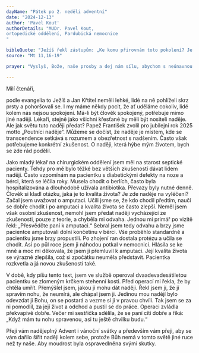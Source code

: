 ```yaml
---
dayName: "Pátek po 2. neděli adventní"
date: "2024-12-13"
author: 'Pavel Kout'
authorDetails: "MUDr. Pavel Kout,
ortopedické oddělení, Pardubická nemocnice
"

bibleQuote: "Ježíš řekl zástupům: „Ke komu přirovnám toto pokolení? Je jako děti, které sedí na tržišti a volají na své druhy: »Hráli jsme vám, a vy jste netancovali, naříkali jsme, a vy jste neplakali.« Přišel Jan, nejedl a nepil, a říkají: »Je blázen.« Přišel Syn člověka, jí a pije, a říkají: »Je to žrout a pijan, přítel celníků a hříšníků.« Ale přece moudrost se ospravedlní svými skutky.“"
source: "Mt 11,16-19"

prayer: "Vyslyš, Bože, naše prosby a dej nám sílu, abychom s neúnavnou bdělostí očekávali slavný příchod tvého jednorozeného Syna a spěchali mu vstříc s vírou a láskou. Neboť on s tebou v jednotě Ducha Svatého…"

---
```


Milí čtenáři,

podle evangelia to Ježíš a Jan Křtitel neměli lehké, lidé na ně pohlíželi skrz prsty a pohoršovali se. I my máme někdy pocit, že ať uděláme cokoliv, lidé kolem nás nejsou spokojení. Má-li být člověk spokojený, potřebuje mimo jiné naději. Lékaři, stejně jako všichni křesťané by měli být nositeli naděje. Ale jak světu tuto naději předat? Papež František zvolil pro jubilejní rok 2025 motto „Poutníci naděje“. Můžeme se dočíst, že naděje je místem, kde se transcendence setkává s rozumem a obezřetnost s nadšením. Často však potřebujeme konkrétní zkušenost. O naději, která hýbe mým životem, bych se zde rád podělil.

Jako mladý lékař na chirurgickém oddělení jsem měl na starost septické pacienty. Tehdy pro mě bylo těžké bez větších zkušeností dávat lidem naději. Často vzpomínám na pacientku s diabetickými defekty na noze a bérci, která se léčila roky. Musela chodit o berlích, často byla hospitalizována a dlouhodobě užívala antibiotika. Převazy byly nutné denně. Člověk si kladl otázku, jaká je to kvalita života? Je zde naděje na vyléčení? Začal jsem uvažovat o amputaci. Učili jsme se, že kdo chodil předtím, naučí se dobře chodit i po amputaci a kvalita života se často zlepší. Neměl jsem však osobní zkušenost, nemohl jsem předat naději vycházející ze zkušenosti, pouze z teorie, a chyběla mi odvaha. Jednou mi primář po vizitě řekl: „Přesvědčte paní k amputaci.“ Sebral jsem tedy odvahu a brzy jsme pacientce amputovali dolní končetinu v bérci. Vše proběhlo standardně a pacientku jsme brzy propustili. Po zhojení ran dostala protézu a učila se chodit. Asi po půl roce jsem ji náhodou potkal v nemocnici. Hlásila se ke mně a moc mi děkovala, že jsem ji přemluvil k amputaci. Její kvalita života se výrazně zlepšila, což si zpočátku neuměla představit. Pacientka rozkvetla a já novou zkušeností také.
 
V době, kdy píšu tento text, jsem ve službě operoval dvaadevadesátiletou pacientku se zlomeným krčkem stehenní kosti. Před operací mi řekla, že by chtěla umřít. Přemýšlel jsem, jakou jí mohu dát naději. Řekl jsem jí, že jí spravím nohu, že neumírá, ale chápal jsem ji. Jedinou mou nadějí bylo odevzdat ji Bohu, on se postará a vezme si ji v pravou chvíli. Tak jsem se za ni pomodlil, za její život a odchod a pustil se do práce. Operaci zvládla překvapivě dobře. Večer mi sestřička sdělila, že se paní cítí dobře a říká: „Když mám tu nohu spravenou, asi tu ještě chvilku budu.“

Přeji vám nadějeplný Advent i vánoční svátky a především vám přeji, aby se vám dařilo šířit naději kolem sebe, protože Bůh nemá v tomto světě jiné ruce než ty naše. Aby moudrost byla ospravedlněna svými skutky.

